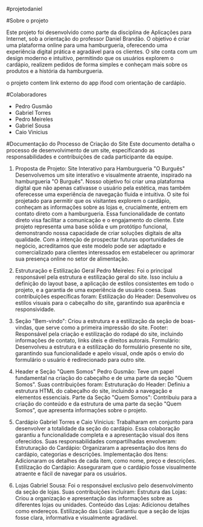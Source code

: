 #projetodaniel

#Sobre o projeto

Este projeto foi desenvolvido como parte da disciplina de Aplicações para Internet, sob a orientação do professor Daniel Brandão. O objetivo é criar uma plataforma online para uma hamburgueria, oferecendo uma experiência digital prática e agradável para os clientes. O site conta com um design moderno e intuitivo, permitindo que os usuários explorem o cardápio, realizem pedidos de forma simples e conheçam mais sobre os produtos e a história da hamburgueria.

o projeto contem link externo do app ifood com orientação
de cardápio.


#Colaboradores
- Pedro Gusmão
- Gabriel Torres
- Pedro Meireles
- Gabriel Sousa
- Caio Vinicius

#Documentação do Processo de Criação do Site
Este documento detalha o processo de desenvolvimento de um site, especificando as responsabilidades e contribuições de cada participante da equipe.

1. Proposta de Projeto: Site Interativo para Hamburgueria "O Burguês"
Desenvolvemos um site interativo e visualmente atraente, inspirado na hamburgueria "O Burguês". Nosso objetivo foi criar uma plataforma digital que não apenas cativasse o usuário pela estética, mas também oferecesse uma experiência de navegação fluida e intuitiva.
O site foi projetado para permitir que os visitantes explorem o cardápio, conheçam as informações sobre as lojas e, crucialmente, entrem em contato direto com a hamburgueria. Essa funcionalidade de contato direto visa facilitar a comunicação e o engajamento do cliente.
Este projeto representa uma base sólida e um protótipo funcional, demonstrando nossa capacidade de criar soluções digitais de alta qualidade. Com a intenção de prospectar futuras oportunidades de negócio, acreditamos que este modelo pode ser adaptado e comercializado para clientes interessados em estabelecer ou aprimorar sua presença online no setor de alimentação.

2. Estruturação e Estilização Geral
Pedro Meireles: Foi o principal responsável pela estrutura e estilização geral do site. Isso incluiu a definição do layout base, a aplicação de estilos consistentes em todo o projeto, e a garantia de uma experiência de usuário coesa. Suas contribuições específicas foram:
Estilização do Header: Desenvolveu os estilos visuais para o cabeçalho do site, garantindo sua aparência e responsividade.

3. Seção "Bem-vindo": Criou a estrutura e a estilização da seção de boas-vindas, que serve como a primeira impressão do site.
Footer: Responsável pela criação e estilização do rodapé do site, incluindo informações de contato, links úteis e direitos autorais.
Formulário: Desenvolveu a estrutura e a estilização do formulário presente no site, garantindo sua funcionalidade e apelo visual, onde após o envio do formulário o usuário é redirecionado para outro site.

4. Header e Seção "Quem Somos"
Pedro Gusmão: Teve um papel fundamental na criação do cabeçalho e de uma parte da seção "Quem Somos". Suas contribuições foram:
Estruturação do Header: Definiu a estrutura HTML do cabeçalho do site, incluindo a navegação e elementos essenciais.
Parte da Seção "Quem Somos": Contribuiu para a criação do conteúdo e da estrutura de uma parte da seção "Quem Somos", que apresenta informações sobre o projeto.

5. Cardápio
Gabriel Torres e Caio Vinicius: Trabalharam em conjunto para desenvolver a totalidade da seção do cardápio. Essa colaboração garantiu a funcionalidade completa e a apresentação visual dos itens oferecidos. Suas responsabilidades compartilhadas envolveram:
Estruturação do Cardápio: Organizaram a apresentação dos itens do cardápio, categorias e descrições.
Implementação dos Itens: Adicionaram os detalhes de cada item, como nome, preço e descrições.
Estilização do Cardápio: Asseguraram que o cardápio fosse visualmente atraente e fácil de navegar para os usuários.

6. Lojas
Gabriel Sousa: Foi o responsável exclusivo pelo desenvolvimento da seção de lojas. Suas contribuições incluíram:
Estrutura das Lojas: Criou a organização e apresentação das informações sobre as diferentes lojas ou unidades.
Conteúdo das Lojas: Adicionou detalhes como endereços.
Estilização das Lojas: Garantiu que a seção de lojas fosse clara, informativa e visualmente agradável.
